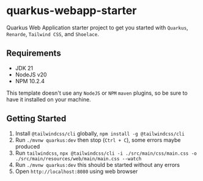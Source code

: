 # quarkus-webapp-starter

Quarkus Web Application starter project to get you started with `Quarkus`, `Renarde`, `Tailwind CSS`, and `Shoelace`.

## Requirements

- JDK 21
- NodeJS v20
- NPM 10.2.4

This template doesn't use any `NodeJS` or `NPM` `maven` plugins, so be sure to have it installed on your machine.

## Getting Started

1. Install `@tailwindcss/cli` globally, `npm install -g @tailwindcss/cli`
2. Run `./mvnw quarkus:dev` then stop (`Ctrl + C`), some errors maybe produced
3. Run `tailwindcss`, `npx @tailwindcss/cli -i ./src/main/css/main.css -o ./src/main/resources/web/main/main.css --watch`
4. Run `./mvnw quarkus:dev` this should be started without any errors
5. Open `http://localhost:8080` using web browser
